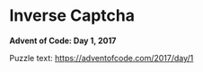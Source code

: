 # Inverse Captcha

**Advent of Code: Day 1, 2017**

Puzzle text: https://adventofcode.com/2017/day/1
